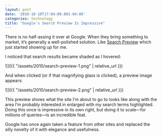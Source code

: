 ```yaml
---
layout: post
date: '2010-10-18T17:04:00.001-04:00'
categories: technology
title: "Google's Search Preview Is Impressive"
---
```


There is no half-assing it over at Google. When they bring something to market, it’s generally a well-polished solution. Like [Search Preview](http://googlesystem.blogspot.com/2010/10/google-tests-search-preview.html) which just started showing up for me. 

I noticed that search results became shaded as I hovered:

![]({{ "/assets/2010/search-preview-1.png" | relative_url }})

And when clicked (or if that magnifying glass is clicked), a preview image appears:

![]({{ "/assets/2010/search-preview-2.png" | relative_url }})

This preview shows what the site I’m about to go to looks like along with the area I’m probably interested in enlarged with my search terms highlighted. Doing this once is impressive in its own right, but doing it to scale—for millions of queries—is an incredible feat. 

Google has once again taken a feature from other sites and replaced the silly novelty of it with elegance and usefulness.